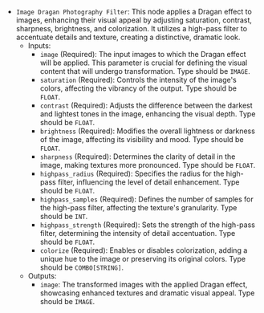 - `Image Dragan Photography Filter`: This node applies a Dragan effect to images, enhancing their visual appeal by adjusting saturation, contrast, sharpness, brightness, and colorization. It utilizes a high-pass filter to accentuate details and texture, creating a distinctive, dramatic look.
    - Inputs:
        - `image` (Required): The input images to which the Dragan effect will be applied. This parameter is crucial for defining the visual content that will undergo transformation. Type should be `IMAGE`.
        - `saturation` (Required): Controls the intensity of the image's colors, affecting the vibrancy of the output. Type should be `FLOAT`.
        - `contrast` (Required): Adjusts the difference between the darkest and lightest tones in the image, enhancing the visual depth. Type should be `FLOAT`.
        - `brightness` (Required): Modifies the overall lightness or darkness of the image, affecting its visibility and mood. Type should be `FLOAT`.
        - `sharpness` (Required): Determines the clarity of detail in the image, making textures more pronounced. Type should be `FLOAT`.
        - `highpass_radius` (Required): Specifies the radius for the high-pass filter, influencing the level of detail enhancement. Type should be `FLOAT`.
        - `highpass_samples` (Required): Defines the number of samples for the high-pass filter, affecting the texture's granularity. Type should be `INT`.
        - `highpass_strength` (Required): Sets the strength of the high-pass filter, determining the intensity of detail accentuation. Type should be `FLOAT`.
        - `colorize` (Required): Enables or disables colorization, adding a unique hue to the image or preserving its original colors. Type should be `COMBO[STRING]`.
    - Outputs:
        - `image`: The transformed images with the applied Dragan effect, showcasing enhanced textures and dramatic visual appeal. Type should be `IMAGE`.
